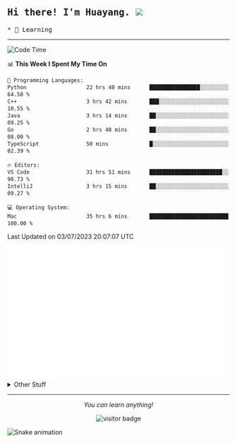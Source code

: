 <h2>
    <samp>Hi there! I'm Huayang. <img src="https://media.giphy.com/media/mGcNjsfWAjY5AEZNw6/giphy.gif" width="50"></samp>
</h2>
<p>
    <samp>
        * 🧐 Learning
    </samp>
</p>

<hr>

<!--START_SECTION:waka-->
![Code Time](http://img.shields.io/badge/Code%20Time-1%2C044%20hrs%2035%20mins-blue)

📊 **This Week I Spent My Time On** 

```text
💬 Programming Languages: 
Python                   22 hrs 40 mins      ████████████████░░░░░░░░░   64.58 % 
C++                      3 hrs 42 mins       ███░░░░░░░░░░░░░░░░░░░░░░   10.55 % 
Java                     3 hrs 14 mins       ██░░░░░░░░░░░░░░░░░░░░░░░   09.25 % 
Go                       2 hrs 48 mins       ██░░░░░░░░░░░░░░░░░░░░░░░   08.00 % 
TypeScript               50 mins             █░░░░░░░░░░░░░░░░░░░░░░░░   02.39 % 

🔥 Editors: 
VS Code                  31 hrs 51 mins      ███████████████████████░░   90.73 % 
IntelliJ                 3 hrs 15 mins       ██░░░░░░░░░░░░░░░░░░░░░░░   09.27 % 

💻 Operating System: 
Mac                      35 hrs 6 mins       █████████████████████████   100.00 % 
```


 Last Updated on 03/07/2023 20:07:07 UTC
<!--END_SECTION:waka-->

<picture>
    <img src="/github-metrics.svg" alt="github metrics" style='visibility:visible'>
</picture>

<details>
  <summary>Other Stuff</summary>
  <br />
<!--   
  <p align="left">
    <img height="180em" src="https://github-readme-streak-stats.herokuapp.com/?user=GuillaumeFalourd" />
    
  </p> -->

  * 🏆 Some GitHub statistical reports:
  
  <img width="100%" src="https://github-profile-trophy.vercel.app/?username=xmchxup&column=7">
  <p align="left">  
    <img height="180em" src="https://github-readme-stats.vercel.app/api?username=xmchxup&hide_border=true&show_icons=true&include_all_commits=true&bg_color=0,EC6C6C,FFD479,FFFC79,73FA79&theme=graywhite&locale=en" />
    <img height="180em" src="https://github-readme-stats.vercel.app/api/top-langs/?username=xmchxup&hide=css,scss,html&langs_count=8&hide_border=true&layout=compact&bg_color=0,73FA79,73FDFF,D783FF&theme=graywhite&locale=en" />
  </p>
  
  <img width="100%" src="https://github-profile-summary-cards.vercel.app/api/cards/profile-details?username=xmchxup&theme=github" />
 
</a>
</details>
<hr>
<p align="center">
    <i>You can learn anything!</i>
    <p align="center">
        <img src="https://visitor-badge.laobi.icu/badge?page_id=xmchxup" alt="visitor badge"/>       
    </p>
</p>

![Snake animation](https://github.com/XmchxUp/XmchxUp/blob/output/github-contribution-grid-snake.gif)


